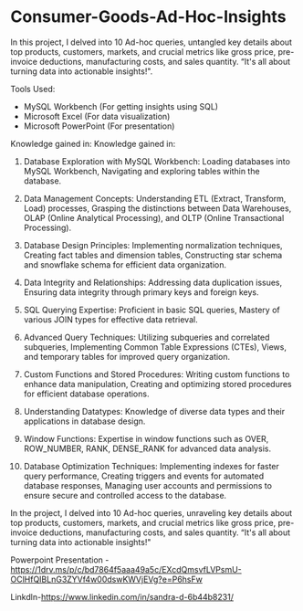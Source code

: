 # Consumer-Goods-Ad-Hoc-Insights
In this project, I delved into 10 Ad-hoc queries, untangled key details about top products, customers, markets, and crucial metrics like gross price, pre-invoice deductions, manufacturing costs, and sales quantity. “It's all about turning data into actionable insights!".

Tools Used:
- MySQL Workbench (For getting insights using SQL)
- Microsoft Excel (For data visualization)
- Microsoft PowerPoint (For presentation)

Knowledge gained in:
Knowledge gained in:

1. Database Exploration with MySQL Workbench: Loading databases into MySQL Workbench, Navigating and exploring tables within the database.

2. Data Management Concepts: Understanding ETL (Extract, Transform, Load) processes, Grasping the distinctions between Data Warehouses, OLAP (Online Analytical Processing), and OLTP (Online Transactional Processing).

3. Database Design Principles: Implementing normalization techniques, Creating fact tables and dimension tables, Constructing star schema and snowflake schema for efficient data organization.

4. Data Integrity and Relationships: Addressing data duplication issues, Ensuring data integrity through primary keys and foreign keys.

5. SQL Querying Expertise: Proficient in basic SQL queries, Mastery of various JOIN types for effective data retrieval.

6. Advanced Query Techniques: Utilizing subqueries and correlated subqueries, Implementing Common Table Expressions (CTEs), Views, and temporary tables for improved query organization.

7. Custom Functions and Stored Procedures: Writing custom functions to enhance data manipulation, Creating and optimizing stored procedures for efficient database operations.

8. Understanding Datatypes: Knowledge of diverse data types and their applications in database design.

9. Window Functions: Expertise in window functions such as OVER, ROW_NUMBER, RANK, DENSE_RANK for advanced data analysis.

10. Database Optimization Techniques: Implementing indexes for faster query performance, Creating triggers and events for automated database responses, Managing user accounts and permissions to ensure secure and controlled access to the database.


In the project, I delved into 10 Ad-hoc queries, unraveling key details about top products, customers, markets, and crucial metrics like gross price, pre-invoice deductions, manufacturing costs, and sales quantity. “It's all about turning data into actionable insights!"

Powerpoint Presentation - https://1drv.ms/p/c/bd7864f5aaa49a5c/EXcdQmsvfLVPsmU-OClHfQIBLnG3ZYVf4w00dswKWVjEVg?e=P6hsFw

Linkdln-https://www.linkedin.com/in/sandra-d-6b44b8231/

